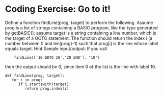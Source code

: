 # Coding Exercise: Go to it!
Define a function findLine(prog, target) to perform the following. Assume prog is a list of strings containing a BASIC program, like the type generated by getBASIC(); assume target is a string containing a line number, which is the target of a GOTO statement. The function should return the index i (a number between 0 and len(prog)-1) such that prog[i] is the line whose label equals target. Hint 
Sample input/output: If you call

        findLine(['10 GOTO 20','20 END'], '10')
then the output should be 0, since item 0 of the list is the line with label 10.

    def findLine(prog, target):
       for i in prog:
          if i.startswith(target):
             return prog.index(i)
